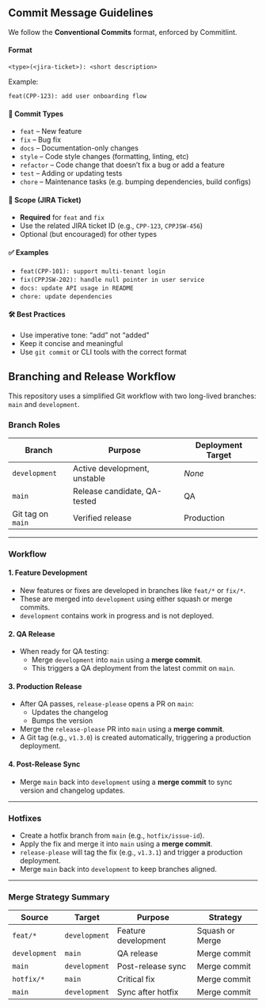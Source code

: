 ## Commit Message Guidelines

We follow the **Conventional Commits** format, enforced by Commitlint.

#### Format

`<type>(<jira-ticket>): <short description>`

Example:

`feat(CPP-123): add user onboarding flow`

#### 🔧 Commit Types

- `feat` – New feature
- `fix` – Bug fix
- `docs` – Documentation-only changes
- `style` – Code style changes (formatting, linting, etc)
- `refactor` – Code change that doesn’t fix a bug or add a feature
- `test` – Adding or updating tests
- `chore` – Maintenance tasks (e.g. bumping dependencies, build configs)

#### 🎯 Scope (JIRA Ticket)

- **Required** for `feat` and `fix`
- Use the related JIRA ticket ID (e.g., `CPP-123`, `CPPJSW-456`)
- Optional (but encouraged) for other types

#### ✅ Examples

- `feat(CPP-101): support multi-tenant login`
- `fix(CPPJSW-202): handle null pointer in user service`
- `docs: update API usage in README`
- `chore: update dependencies`

#### 🛠 Best Practices

- Use imperative tone: “add” not “added”
- Keep it concise and meaningful
- Use `git commit` or CLI tools with the correct format

## Branching and Release Workflow

This repository uses a simplified Git workflow with two long-lived branches: `main` and `development`.

### Branch Roles

| Branch            | Purpose                      | Deployment Target |
| ----------------- | ---------------------------- | ----------------- |
| `development`     | Active development, unstable | _None_            |
| `main`            | Release candidate, QA-tested | QA                |
| Git tag on `main` | Verified release             | Production        |

---

### Workflow

#### 1. Feature Development

- New features or fixes are developed in branches like `feat/*` or `fix/*`.
- These are merged into `development` using either squash or merge commits.
- `development` contains work in progress and is not deployed.

#### 2. QA Release

- When ready for QA testing:
  - Merge `development` into `main` using a **merge commit**.
  - This triggers a QA deployment from the latest commit on `main`.

#### 3. Production Release

- After QA passes, `release-please` opens a PR on `main`:
  - Updates the changelog
  - Bumps the version
- Merge the `release-please` PR into `main` using a **merge commit**.
- A Git tag (e.g., `v1.3.0`) is created automatically, triggering a production deployment.

#### 4. Post-Release Sync

- Merge `main` back into `development` using a **merge commit** to sync version and changelog updates.

---

### Hotfixes

- Create a hotfix branch from `main` (e.g., `hotfix/issue-id`).
- Apply the fix and merge it into `main` using a **merge commit**.
- `release-please` will tag the fix (e.g., `v1.3.1`) and trigger a production deployment.
- Merge `main` back into `development` to keep branches aligned.

---

### Merge Strategy Summary

| Source        | Target        | Purpose             | Strategy        |
| ------------- | ------------- | ------------------- | --------------- |
| `feat/*`      | `development` | Feature development | Squash or Merge |
| `development` | `main`        | QA release          | Merge commit    |
| `main`        | `development` | Post-release sync   | Merge commit    |
| `hotfix/*`    | `main`        | Critical fix        | Merge commit    |
| `main`        | `development` | Sync after hotfix   | Merge commit    |
